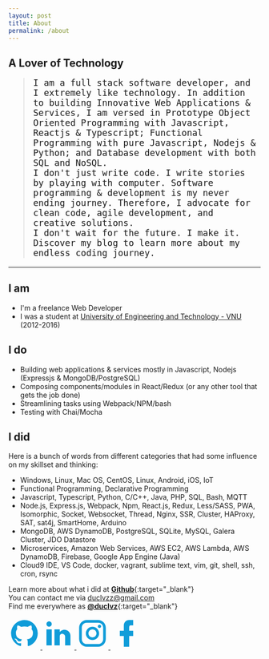 ```yaml
---
layout: post
title: About
permalink: /about
---
```

## A Lover of Technology
<blockquote style="font-family: monospace; color: inherit; font-size: 1.1rem;">
  <p>I am a full stack software developer, and I extremely like technology. In addition to building Innovative Web Applications & Services, I am versed in Prototype Object Oriented Programming with Javascript, Reactjs & Typescript; Functional Programming with pure Javascript, Nodejs & Python; and Database development with both SQL and NoSQL.<br />I don't just write code. I write stories by playing with computer. Software programming & development is my never ending journey. Therefore, I advocate for clean code, agile development, and creative solutions.<br />I don't wait for the future. I make it. Discover my blog to learn more about my endless coding journey.</p>
</blockquote>

***

## I am
* I'm a freelance Web Developer
* I was a student at [University of Engineering and Technology - VNU](https://uet.vnu.edu.vn/) (2012-2016)

## I do
* Building web applications & services mostly in Javascript, Nodejs (Expressjs & MongoDB/PostgreSQL)
* Composing components/modules in React/Redux (or any other tool that gets the job done)
* Streamlining tasks using Webpack/NPM/bash
* Testing with Chai/Mocha

## I did
Here is a bunch of words from different categories that had some influence on my skillset and thinking:
* Windows, Linux, Mac OS, CentOS, Linux, Android, iOS, IoT
* Functional Programming, Declarative Programming
* Javascript, Typescript, Python, C/C++, Java, PHP, SQL, Bash, MQTT
* Node.js, Express.js, Webpack, Npm, React.js, Redux, Less/SASS, PWA, Isomorphic, Socket, Websocket, Thread, Nginx, SSR, Cluster, HAProxy, SAT, sat4j, SmartHome, Arduino
* MongoDB, AWS DynamoDB, PostgreSQL, SQLite, MySQL, Galera Cluster, JDO Datastore
* Microservices, Amazon Web Services, AWS EC2, AWS Lambda, AWS DynamoDB, Firebase, Google App Engine (Java)
* Cloud9 IDE, VS Code, docker, vagrant, sublime text, vim, git, shell, ssh, cron, rsync

Learn more about what i did at [**Github**](https://github.com/duclvz){:target="_blank"}  
You can contact me via [duclvzz@gmail.com](mailto:duclvzz@gmail.com)  
Find me everywhere as [**@duclvz**](https://www.google.com/search?q=duclvz){:target="_blank"}
<p>
<a class="social-button" target="_blank" href="https://github.com/duclvz">
  <svg width="64" height="64" focusable="false" viewBox="0 0 24 24" aria-hidden="true"><style type="text/css">path{fill:#109CD9;}</style><g><path
        d="M12,2C6.48,2 2,6.48 2,12C2,16.42 4.87,20.17 8.84,21.5C9.34,21.58 9.5,21.27 9.5,21C9.5,20.77 9.5,20.14 9.5,19.31C6.73,19.91 6.14,17.97 6.14,17.97C5.68,16.81 5.03,16.5 5.03,16.5C4.12,15.88 5.1,15.9 5.1,15.9C6.1,15.97 6.63,16.93 6.63,16.93C7.5,18.45 8.97,18 9.54,17.76C9.63,17.11 9.89,16.67 10.17,16.42C7.95,16.17 5.62,15.31 5.62,11.5C5.62,10.39 6,9.5 6.65,8.79C6.55,8.54 6.2,7.5 6.75,6.15C6.75,6.15 7.59,5.88 9.5,7.17C10.29,6.95 11.15,6.84 12,6.84C12.85,6.84 13.71,6.95 14.5,7.17C16.41,5.88 17.25,6.15 17.25,6.15C17.8,7.5 17.45,8.54 17.35,8.79C18,9.5 18.38,10.39 18.38,11.5C18.38,15.32 16.04,16.16 13.81,16.41C14.17,16.72 14.5,17.33 14.5,18.26C14.5,19.6 14.5,20.68 14.5,21C14.5,21.27 14.66,21.59 15.17,21.5C19.14,20.16 22,16.42 22,12C22,6.48 17.52,2 12,2Z"
      ></path></g></svg>
</a>
<a class="social-button" target="_blank" href="https://www.linkedin.com/in/duclvz">
  <svg width="64" height="64" focusable="false" viewBox="0 0 24 24" aria-hidden="true"><style type="text/css">path{fill:#109CD9;}</style><g><path
        d="M21,21H17V14.25C17,13.19 15.81,12.31 14.75,12.31C13.69,12.31 13,13.19 13,14.25V21H9V9H13V11C13.66,9.93 15.36,9.24 16.5,9.24C19,9.24 21,11.28 21,13.75V21M7,21H3V9H7V21M5,3C6.1,3 7,3.9 7,5C7,6.1 6.1,7 5,7C3.9,7 3,6.1 3,5C3,3.9 3.9,3 5,3Z"
      ></path></g></svg>
</a>
<a class="social-button" target="_blank" href="https://www.instagram.com/duclvz">
  <svg width="64" height="64" focusable="false" viewBox="0 0 24 24" aria-hidden="true"><style type="text/css">path{fill:#109CD9;}</style><g><path
        d="M7.8,2H16.2C19.4,2 22,4.6 22,7.8V16.2C22,19.4 19.4,22 16.2,22H7.8C4.6,22 2,19.4 2,16.2V7.8C2,4.6 4.6,2 7.8,2M7.6,4C5.61,4 4,5.61 4,7.6V16.4C4,18.39 5.61,20 7.6,20H16.4C18.39,20 20,18.39 20,16.4V7.6C20,5.61 18.39,4 16.4,4H7.6M17.25,5.5C17.94,5.5 18.5,6.06 18.5,6.75C18.5,7.44 17.94,8 17.25,8C16.56,8 16,7.44 16,6.75C16,6.06 16.56,5.5 17.25,5.5M12,7C14.76,7 17,9.24 17,12C17,14.76 14.76,17 12,17C9.24,17 7,14.76 7,12C7,9.24 9.24,7 12,7M12,9C10.34,9 9,10.34 9,12C9,13.66 10.34,15 12,15C13.66,15 15,13.66 15,12C15,10.34 13.66,9 12,9Z"
      ></path></g></svg>
</a>
<a class="social-button" target="_blank" href="https://fb.com/duclvz">
  <svg width="64" height="64" focusable="false" viewBox="0 0 24 24" aria-hidden="true"><style type="text/css">path{fill:#109CD9;}</style><g><path
        d="M17,2V2H17V6H15C14.31,6 14,6.81 14,7.5V10H14L17,10V14H14V22H10V14H7V10H10V6C10,3.79 11.79,2 14,2H17Z"
      ></path></g></svg>
</a>
</p>